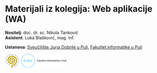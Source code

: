 # Materijali iz kolegija: Web aplikacije (WA)

**Nositelj**: doc. dr. sc. Nikola Tanković  
**Asistent**: Luka Blašković, mag. inf.

**Ustanova**: [Sveučilište Jurja Dobrile u Puli](https://www.unipu.hr/), [Fakultet informatike u Puli](https://fipu.unipu.hr/)

<img src="https://raw.githubusercontent.com/lukablaskovic/FIPU-PJS/main/0.%20Template/FIPU_UNIPU.png" style="width:40%; box-shadow: none !important;"></img>
